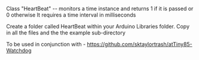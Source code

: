 Class "HeartBeat" -- monitors a time instance and returns 1 if it is passed or 0 otherwise
It requires a time interval in milliseconds

Create a folder called HeartBeat within your Arduino Libraries folder.
Copy in all the files and the the example sub-directory

To be used in conjunction with - https://github.com/sktaylortrash/atTiny85-Watchdog 
